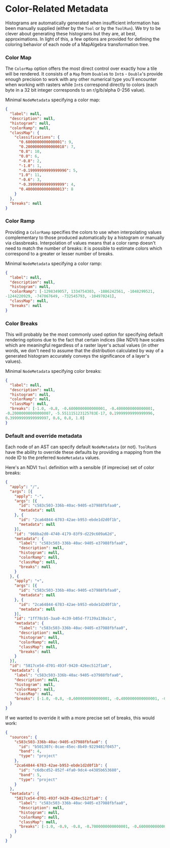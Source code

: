 # Color-Related Metadata

Histograms are automatically generated when insufficient information has
been manually supplied (either by the `Tool` or by the `ToolRun`). We
try to be clever about generating these histograms but they are, at
best, approximations. In light of this, a few options are provided for
defining the coloring behavior of each node of a MapAlgebra
transformation tree.


### Color Map

The `ColorMap` option offers the most direct control over exactly how a
tile will be rendered. It consists of a `Map` from `Double`s to `Int`s -
`Double`'s provide enough precision to work with any other numerical
type you'll encounter when working with rasters while `Int`s correspond
directly to colors (each byte in a 32 bit integer corresponds to an
r/g/b/alpha 0-256 value).

Minimal `NodeMetadata` specifying a color map:
```json
{
  "label": null,
  "description": null,
  "histogram": null,
  "colorRamp": null,
  "classMap": {
    "classifications": {
      "0.6000000000000001": 9,
      "0.20000000000000018": 7,
      "0.8": 10,
      "0.0": 6,
      "-0.8": 2,
      "-1.0": 1,
      "-0.19999999999999996": 5,
      "1.0": 11,
      "-0.6": 3,
      "-0.3999999999999999": 4,
      "0.40000000000000013": 8
    }
  },
  "breaks": null
}
```


### Color Ramp

Providing a `ColorRamp` specifies the colors to use when interpolating
values complementary to those produced automatically by a histogram or
manually via classbreaks. Interpolation of values means that a color
ramp doesn't need to match the number of breaks: it is possible to
estimate colors which correspond to a greater or lesser number of
breaks.

Minimal `NodeMetadata` specifying a color ramp:
```json
{
  "label": null,
  "description": null,
  "histogram": null,
  "colorRamp": [-1298349057, 1334754303, -1886242561, -1048299521,
-1244220929, -747067649, -732545793, -104970241],
  "classMap": null,
  "breaks": null
}
```


### Color Breaks

This will probably be the most commonly used option for specifying
default rendering options due to the fact that certain indices (like
NDVI) have scales which are meaningful regardless of a raster layer's
actual values (in other words, we don't need to assume that the
distribution calculated by way of a generated histogram accurately
conveys the significance of a layer's values).


Minimal `NodeMetadata` specifying color breaks:
```json
{
  "label": null,
  "description": null,
  "histogram": null,
  "colorRamp": null,
  "classMap": null,
  "breaks": [-1.0, -0.8, -0.6000000000000001, -0.4000000000000001,
-0.20000000000000007, -5.551115123125783E-17, 0.19999999999999996,
0.39999999999999997, 0.6, 0.8, 1.0]
}
```



### Default and override metadata
Each node of an AST can specify default `NodeMetadata` (or not).
`ToolRun`s have the ability to override these defaults by providing
a mapping from the node ID to the preferred `NodeMetadata` values.

Here's an NDVI `Tool` definition with a sensible (if imprecise) set of
color breaks:
```json
{
  "apply": "/",
  "args": [{
    "apply": "-",
    "args": [{
      "id": "c583c503-336b-40ac-9405-e37988fbfaa0",
      "metadata": null
    }, {
      "id": "2ca64844-6783-42ae-b953-ebde1d2d0f1b",
      "metadata": null
    }],
    "id": "968ba2d0-4740-4179-83f9-d229c609a62d",
    "metadata": {
      "label": "c583c503-336b-40ac-9405-e37988fbfaa0",
      "description": null,
      "histogram": null,
      "colorRamp": null,
      "classMap": null,
      "breaks": null
    }
  }, {
    "apply": "+",
    "args": [{
      "id": "c583c503-336b-40ac-9405-e37988fbfaa0",
      "metadata": null
    }, {
      "id": "2ca64844-6783-42ae-b953-ebde1d2d0f1b",
      "metadata": null
    }],
    "id": "1ff78cb5-3aa0-4c39-b85d-f7139a138a1c",
    "metadata": {
      "label": "c583c503-336b-40ac-9405-e37988fbfaa0",
      "description": null,
      "histogram": null,
      "colorRamp": null,
      "classMap": null,
      "breaks": null
    }
  }],
  "id": "5817ce54-d701-493f-9420-426ec512f1a0",
  "metadata": {
    "label": "c583c503-336b-40ac-9405-e37988fbfaa0",
    "description": null,
    "histogram": null,
    "colorRamp": null,
    "classMap": null,
    "breaks": [-1.0, -0.8, -0.6000000000000001, -0.4000000000000001, -0.20000000000000007, -5.551115123125783E-17, 0.19999999999999996, 0.39999999999999997, 0.6, 0.8, 1.0]
  }
}
```

If we wanted to override it with a more precise set of breaks, this would work:
```json
{
  "sources": {
    "c583c503-336b-40ac-9405-e37988fbfaa0": {
      "id": "b501307c-8cae-45ec-8b49-9229481f0457",
      "band": 4,
      "type": "project"
    },
    "2ca64844-6783-42ae-b953-ebde1d2d0f1b": {
      "id": "c6dbcd52-852f-4fa0-9dc4-e4385b653680",
      "band": 5,
      "type": "project"
    }
  },
  "metadata": {
    "5817ce54-d701-493f-9420-426ec512f1a0": {
      "label": "c583c503-336b-40ac-9405-e37988fbfaa0",
      "description": null,
      "histogram": null,
      "colorRamp": null,
      "classMap": null,
      "breaks": [-1.0, -0.9, -0.8, -0.7000000000000001, -0.6000000000000001, -0.5000000000000001, -0.40000000000000013, -0.30000000000000016, -0.20000000000000015, -0.10000000000000014, -1.3877787807814457E-16, 0.09999999999999987, 0.19999999999999987, 0.2999999999999999, 0.3999999999999999, 0.4999999999999999, 0.5999999999999999, 0.6999999999999998, 0.7999999999999998, 0.8999999999999998, 0.9999999999999998]
    }
  }
}
```

